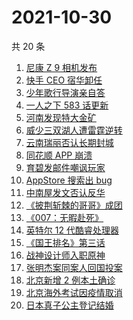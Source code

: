 # 2021-10-30

共 20 条

<!-- BEGIN -->
<!-- 最后更新时间 Sat Oct 30 2021 03:04:48 GMT+0800 (China Standard Time) -->

1. [尼康 Z 9 相机发布](https://www.zhihu.com/search?q=尼康z9)
1. [快手 CEO 宿华卸任](https://www.zhihu.com/search?q=快手)
1. [少年歌行导演亲自答](https://www.zhihu.com/search?q=少年歌行)
1. [一人之下 583 话更新](https://www.zhihu.com/search?q=一人之下)
1. [河南发现特大金矿](https://www.zhihu.com/search?q=河南金矿)
1. [威少三双湖人遭雷霆逆转](https://www.zhihu.com/search?q=湖人)
1. [云南瑞丽否认长期封城](https://www.zhihu.com/search?q=瑞丽)
1. [同花顺 APP 崩溃](https://www.zhihu.com/search?q=同花顺)
1. [育碧发邮件嘲讽玩家](https://www.zhihu.com/search?q=育碧)
1. [AppStore 搜索出 bug](https://www.zhihu.com/search?q=appstore)
1. [中南屋发文否认反华](https://www.zhihu.com/search?q=中南屋)
1. [《披荆斩棘的哥哥》成团](https://www.zhihu.com/search?q=披荆斩棘的哥哥)
1. [《007：无暇赴死》](https://www.zhihu.com/search?q=007)
1. [英特尔 12 代酷睿处理器](https://www.zhihu.com/search?q=12代酷睿)
1. [《国王排名》第三话](https://www.zhihu.com/search?q=国王排名)
1. [战神设计师入职原神](https://www.zhihu.com/search?q=原神)
1. [张明杰案同案人回国投案](https://www.zhihu.com/search?q=张明杰案)
1. [北京新增 2 例本土确诊](https://www.zhihu.com/search?q=北京疫情)
1. [北京海外考试因疫情取消](https://www.zhihu.com/search?q=北京海外考试)
1. [日本真子公主登记结婚](https://www.zhihu.com/search?q=真子公主)

<!-- END -->
